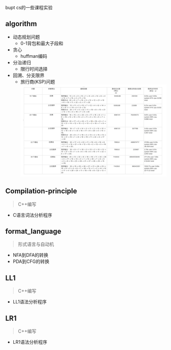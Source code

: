 bupt cs的一些课程实验

## algorithm
- 动态规划问题
  - 0-1背包和最大子段和
- 贪心
  - huffman编码
- 分治递归
  - 限行时间选择
- 回溯、分支限界
  - 旅行商(KSP)问题
![](/images/KSP结果.png)

## Compilation-principle
> C++编写
- C语言词法分析程序

## format_language
> 形式语言与自动机
- NFA到DFA的转换
- PDA到CFG的转换

## LL1
> C++编写
- LL1语法分析程序

## LR1
> C++编写
- LR1语法分析程序

